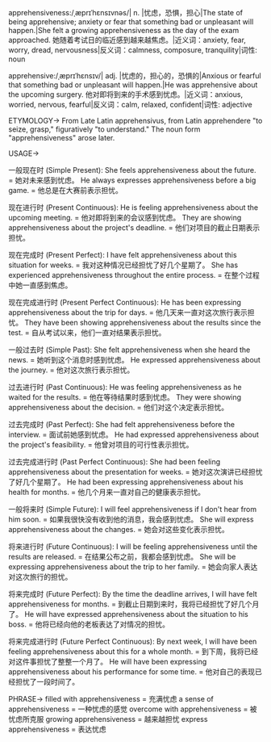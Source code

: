apprehensiveness:/ˌæprɪˈhɛnsɪvnəs/| n. |忧虑，恐惧，担心|The state of being apprehensive; anxiety or fear that something bad or unpleasant will happen.|She felt a growing apprehensiveness as the day of the exam approached. 她随着考试日的临近感到越来越焦虑。|近义词：anxiety, fear, worry, dread, nervousness|反义词：calmness, composure, tranquility|词性: noun

apprehensive:/ˌæprɪˈhɛnsɪv/| adj. |忧虑的，担心的，恐惧的|Anxious or fearful that something bad or unpleasant will happen.|He was apprehensive about the upcoming surgery. 他对即将到来的手术感到忧虑。|近义词：anxious, worried, nervous, fearful|反义词：calm, relaxed, confident|词性: adjective


ETYMOLOGY->
From Late Latin apprehensivus, from Latin apprehendere "to seize, grasp," figuratively "to understand."  The noun form "apprehensiveness" arose later.

USAGE->

一般现在时 (Simple Present):
She feels apprehensiveness about the future. = 她对未来感到忧虑。
He always expresses apprehensiveness before a big game. = 他总是在大赛前表示担忧。

现在进行时 (Present Continuous):
He is feeling apprehensiveness about the upcoming meeting. = 他对即将到来的会议感到忧虑。
They are showing apprehensiveness about the project's deadline. = 他们对项目的截止日期表示担忧。

现在完成时 (Present Perfect):
I have felt apprehensiveness about this situation for weeks. = 我对这种情况已经担忧了好几个星期了。
She has experienced apprehensiveness throughout the entire process. = 在整个过程中她一直感到焦虑。

现在完成进行时 (Present Perfect Continuous):
He has been expressing apprehensiveness about the trip for days. = 他几天来一直对这次旅行表示担忧。
They have been showing apprehensiveness about the results since the test. = 自从考试以来，他们一直对结果表示担忧。

一般过去时 (Simple Past):
She felt apprehensiveness when she heard the news. = 她听到这个消息时感到忧虑。
He expressed apprehensiveness about the journey. = 他对这次旅行表示担忧。

过去进行时 (Past Continuous):
He was feeling apprehensiveness as he waited for the results. = 他在等待结果时感到忧虑。
They were showing apprehensiveness about the decision. = 他们对这个决定表示担忧。

过去完成时 (Past Perfect):
She had felt apprehensiveness before the interview. = 面试前她感到忧虑。
He had expressed apprehensiveness about the project's feasibility. = 他曾对项目的可行性表示担忧。

过去完成进行时 (Past Perfect Continuous):
She had been feeling apprehensiveness about the presentation for weeks. = 她对这次演讲已经担忧了好几个星期了。
He had been expressing apprehensiveness about his health for months. = 他几个月来一直对自己的健康表示担忧。

一般将来时 (Simple Future):
I will feel apprehensiveness if I don't hear from him soon. = 如果我很快没有收到他的消息，我会感到忧虑。
She will express apprehensiveness about the changes. = 她会对这些变化表示担忧。

将来进行时 (Future Continuous):
I will be feeling apprehensiveness until the results are released. = 在结果公布之前，我都会感到忧虑。
She will be expressing apprehensiveness about the trip to her family. = 她会向家人表达对这次旅行的担忧。

将来完成时 (Future Perfect):
By the time the deadline arrives, I will have felt apprehensiveness for months. = 到截止日期到来时，我将已经担忧了好几个月了。
He will have expressed apprehensiveness about the situation to his boss. = 他将已经向他的老板表达了对情况的担忧。

将来完成进行时 (Future Perfect Continuous):
By next week, I will have been feeling apprehensiveness about this for a whole month. = 到下周，我将已经对这件事担忧了整整一个月了。
He will have been expressing apprehensiveness about his performance for some time. = 他对自己的表现已经担忧了一段时间了。



PHRASE->
filled with apprehensiveness = 充满忧虑
a sense of apprehensiveness = 一种忧虑的感觉
overcome with apprehensiveness = 被忧虑所克服
growing apprehensiveness = 越来越担忧
express apprehensiveness = 表达忧虑

